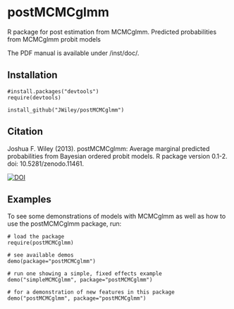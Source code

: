 postMCMCglmm
============

R package for post estimation from MCMCglmm. Predicted probabilities from MCMCglmm probit models

The PDF manual is available under /inst/doc/.

Installation
------------

```
#install.packages("devtools")
require(devtools)

install_github("JWiley/postMCMCglmm")
```

Citation
--------

  Joshua F. Wiley (2013). postMCMCglmm: Average marginal predicted
  probabilities from Bayesian ordered probit models. R package version
  0.1-2. doi: 10.5281/zenodo.11461.

[![DOI](https://zenodo.org/badge/5776/JWiley/postMCMCglmm.png)](http://dx.doi.org/10.5281/zenodo.11461)

Examples
--------

To see some demonstrations of models with MCMCglmm as well as how to
use the postMCMCglmm package, run:

```
# load the package
require(postMCMCglmm)

# see available demos
demo(package="postMCMCglmm")

# run one showing a simple, fixed effects example
demo("simpleMCMCglmm", package="postMCMCglmm")

# for a demonstration of new features in this package
demo("postMCMCglmm", package="postMCMCglmm")
```
